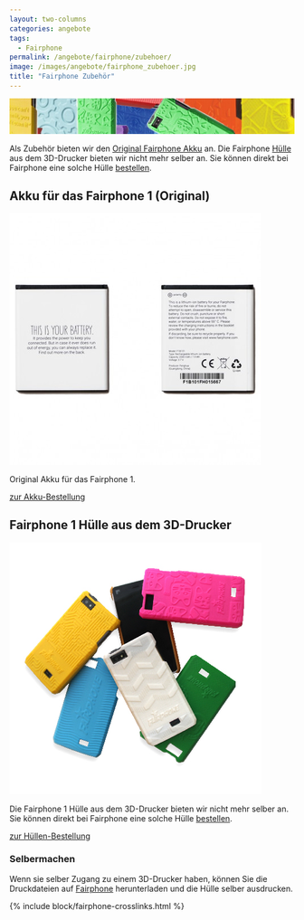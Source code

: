 ```yaml
---
layout: two-columns
categories: angebote
tags:
  - Fairphone
permalink: /angebote/fairphone/zubehoer/
image: /images/angebote/fairphone_zubehoer.jpg
title: "Fairphone Zubehör"
---
```

<div class="angebot-top-wide"><img title="Fairphone" src="/images/angebote/fairphone_zubehoer_sub.jpg"></div>

Als Zubehör bieten wir den [Original Fairphone Akku](http://www.faircustomer.ch/akku_fuer_fairphone_original_4) an. Die Fairphone [Hülle](#huelle) aus dem 3D-Drucker bieten wir nicht mehr selber an. Sie können direkt bei Fairphone eine solche Hülle [bestellen](http://shop.fairphone.com/catalog/category/view/id/7).

## <a name="akku"></a> Akku für das Fairphone 1 (Original)
<img src='/images/angebote/fairphone/battery.jpg' alt='Fairphone Akku original' max-width='380px'>

Original Akku für das Fairphone 1.

<a href="http://www.faircustomer.ch/akku_fuer_fairphone_original_4" class="button"><i class="fi-arrow-right"></i> zur Akku-Bestellung</a>


## <a name="huelle"></a> Fairphone 1 Hülle aus dem 3D-Drucker
<img src='/images/angebote/fairphone/3D_cases-20.jpg' alt='Fairphone Hüllen Leadimage'>

Die Fairphone 1 Hülle aus dem 3D-Drucker bieten wir nicht mehr selber an. Sie können direkt bei Fairphone eine solche Hülle [bestellen](http://shop.fairphone.com/catalog/category/view/id/7).

<a href="http://shop.fairphone.com/catalog/category/view/id/7" class="button"><i class="fi-arrow-right"></i> zur Hüllen-Bestellung</a>

### Selbermachen

Wenn sie selber Zugang zu einem 3D-Drucker haben, können Sie die Druckdateien auf <a href="https://fairphone.zendesk.com/hc/en-us/articles/201194477">Fairphone</a> herunterladen und die Hülle selber ausdrucken.

{% include block/fairphone-crosslinks.html %}
